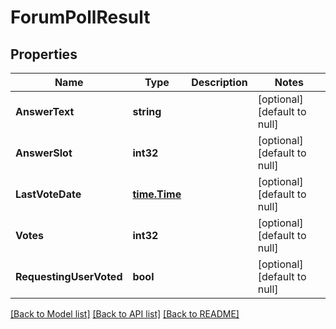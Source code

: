 # ForumPollResult

## Properties
Name | Type | Description | Notes
------------ | ------------- | ------------- | -------------
**AnswerText** | **string** |  | [optional] [default to null]
**AnswerSlot** | **int32** |  | [optional] [default to null]
**LastVoteDate** | [**time.Time**](time.Time.md) |  | [optional] [default to null]
**Votes** | **int32** |  | [optional] [default to null]
**RequestingUserVoted** | **bool** |  | [optional] [default to null]

[[Back to Model list]](../README.md#documentation-for-models) [[Back to API list]](../README.md#documentation-for-api-endpoints) [[Back to README]](../README.md)


